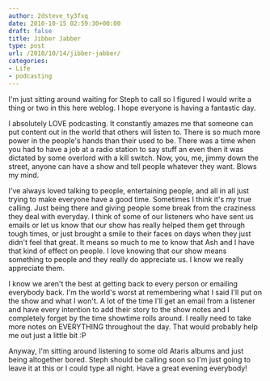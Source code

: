 ```yaml
---
author: 2dsteve_ty3fxq
date: 2010-10-15 02:59:30+00:00
draft: false
title: Jibber Jabber
type: post
url: /2010/10/14/jibber-jabber/
categories:
- Life
- podcasting
---
```


I'm just sitting around waiting for Steph to call so I figured I would write a thing or two in this here weblog. I hope everyone is having a fantastic day.

I absolutely LOVE podcasting. It constantly amazes me that someone can put content out in the world that others will listen to. There is so much more power in the people's hands than their used to be. There was a time when you had to have a job at a radio station to say stuff an even then it was dictated by some overlord with a kill switch. Now, you, me, jimmy down the street, anyone can have a show and tell people whatever they want. Blows my mind.

I've always loved talking to people, entertaining people, and all in all just trying to make everyone have a good time. Sometimes I think it's my true calling. Just being there and giving people some break from the craziness they deal with everyday. I think of some of our listeners who have sent us emails or let us know that our show has really helped them get through tough times, or just brought a smile to their faces on days when they just didn't feel that great. It means so much to me to know that Ash and I have that kind of effect on people. I love knowing that our show means something to people and they really do appreciate us. I know we really appreciate them.

I know we aren't the best at getting back to every person or emailing everybody back. I'm the world's worst at remembering what I said I'll put on the show and what I won't. A lot of the time I'll get an email from a listener and have every intention to add their story to the show notes and I completely forget by the time showtime rolls around. I really need to take more notes on EVERYTHING throughout the day. That would probably help me out just a little bit :P

Anyway, I'm sitting around listening to some old Ataris albums and just being altogether bored. Steph should be calling soon so I'm just going to leave it at this or I could type all night. Have a great evening everybody!
